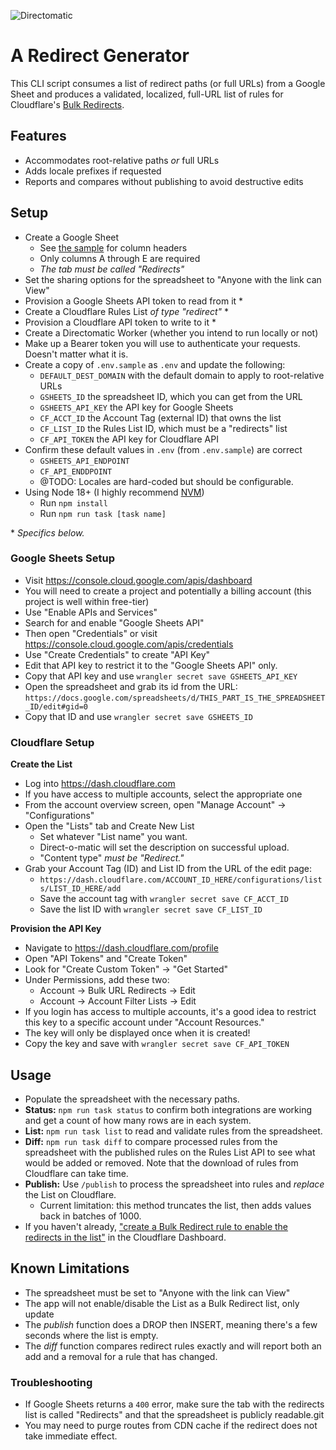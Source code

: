 ![Directomatic](./docs/directomatic.png)

# A Redirect Generator

This CLI script consumes a list of redirect paths (or full URLs) from a Google
Sheet and produces a validated, localized, full-URL list of rules for Cloudflare's
[Bulk Redirects](https://developers.cloudflare.com/rules/bulk-redirects/).

## Features

- Accommodates root-relative paths _or_ full URLs
- Adds locale prefixes if requested
- Reports and compares without publishing to avoid destructive edits

## Setup

- Create a Google Sheet
  - See [the sample](./docs/spreadsheet-template.csv) for column headers
  - Only columns A through E are required
  - _The tab must be called "Redirects"_
- Set the sharing options for the spreadsheet to "Anyone with the link can View"
- Provision a Google Sheets API token to read from it \*
- Create a Cloudflare Rules List _of type "redirect"_ \*
- Provision a Cloudflare API token to write to it \*
- Create a Directomatic Worker (whether you intend to run locally or not)
- Make up a Bearer token you will use to authenticate your requests. Doesn't matter what it is.
- Create a copy of `.env.sample` as `.env` and update the following:
  - `DEFAULT_DEST_DOMAIN` with the default domain to apply to root-relative URLs
  - `GSHEETS_ID` the spreadsheet ID, which you can get from the URL
  - `GSHEETS_API_KEY` the API key for Google Sheets
  - `CF_ACCT_ID` the Account Tag (external ID) that owns the list
  - `CF_LIST_ID` the Rules List ID, which must be a "redirects" list
  - `CF_API_TOKEN` the API key for Cloudflare API
- Confirm these default values in `.env` (from `.env.sample`) are correct
  - `GSHEETS_API_ENDPOINT`
  - `CF_API_ENDDPOINT`
  - @TODO: Locales are hard-coded but should be configurable.
- Using Node 18+ (I highly recommend [NVM](https://github.com/nvm-sh/nvm))
  - Run `npm install`
  - Run `npm run task [task name]`

\* _Specifics below._

### Google Sheets Setup

- Visit https://console.cloud.google.com/apis/dashboard
- You will need to create a project and potentially a billing account (this project is well within free-tier)
- Use "Enable APIs and Services"
- Search for and enable "Google Sheets API"
- Then open "Credentials" or visit https://console.cloud.google.com/apis/credentials
- Use "Create Credentials" to create "API Key"
- Edit that API key to restrict it to the "Google Sheets API" only.
- Copy that API key and use `wrangler secret save GSHEETS_API_KEY`
- Open the spreadsheet and grab its id from the URL: `https://docs.google.com/spreadsheets/d/THIS_PART_IS_THE_SPREADSHEET_ID/edit#gid=0`
- Copy that ID and use `wrangler secret save GSHEETS_ID`

### Cloudflare Setup

**Create the List**

- Log into https://dash.cloudflare.com
- If you have access to multiple accounts, select the appropriate one
- From the account overview screen, open "Manage Account" -> "Configurations"
- Open the "Lists" tab and Create New List
  - Set whatever "List name" you want.
  - Direct-o-matic will set the description on successful upload.
  - "Content type" _must be "Redirect."_
- Grab your Account Tag (ID) and List ID from the URL of the edit page:
  - `https://dash.cloudflare.com/ACCOUNT_ID_HERE/configurations/lists/LIST_ID_HERE/add`
  - Save the account tag with `wrangler secret save CF_ACCT_ID`
  - Save the list ID with `wrangler secret save CF_LIST_ID`

**Provision the API Key**

- Navigate to https://dash.cloudflare.com/profile
- Open "API Tokens" and "Create Token"
- Look for "Create Custom Token" -> "Get Started"
- Under Permissions, add these two:
  - Account -> Bulk URL Redirects -> Edit
  - Account -> Account Filter Lists -> Edit
- If you login has access to multiple accounts, it's a good idea to restrict
  this key to a specific account under "Account Resources."
- The key will only be displayed once when it is created!
- Copy the key and save with `wrangler secret save CF_API_TOKEN`

## Usage

- Populate the spreadsheet with the necessary paths.
- **Status:** `npm run task status` to confirm both integrations are working and
  get a count of how many rows are in each system.
- **List:** `npm run task list` to read and validate rules from the spreadsheet.
- **Diff:** `npm run task diff` to compare processed rules from the spreadsheet
  with the published rules on the Rules List API to see what would be added or
  removed. Note that the download of rules from Cloudflare can take time.
- **Publish:** Use `/publish` to process the spreadsheet into rules and
  _replace_ the List on Cloudflare.
  - Current limitation: this method truncates the list, then adds values back in
    batches of 1000.
- If you haven't already, ["create a Bulk Redirect rule to enable the redirects in the list"](https://developers.cloudflare.com/rules/bulk-redirects/create-dashboard/#3-create-a-bulk-redirect-rule-to-enable-the-redirects-in-the-list) in the Cloudflare Dashboard.

## Known Limitations

- The spreadsheet must be set to "Anyone with the link can View"
- The app will not enable/disable the List as a Bulk Redirect list, only update
- The _publish_ function does a DROP then INSERT, meaning there's a few seconds
  where the list is empty.
- The _diff_ function compares redirect rules exactly and will report both an
  add and a removal for a rule that has changed.

### Troubleshooting

- If Google Sheets returns a `400` error, make sure the tab with the redirects
  list is called "Redirects" and that the spreadsheet is publicly readable.git
- You may need to purge routes from CDN cache if the redirect does not take
  immediate effect.
